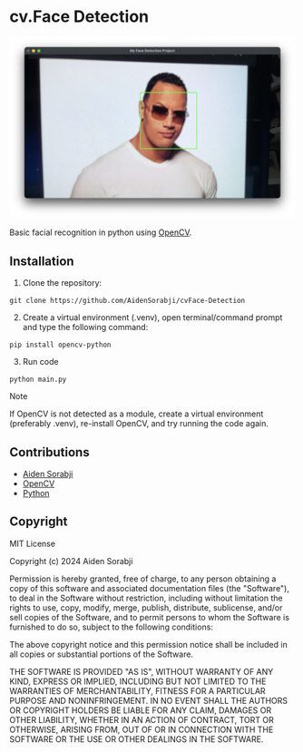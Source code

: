 # cv.Face Detection
<img src="https://github.com/AidenSorabji/cvFace-Detection/blob/experimental-branch/example-image.png?raw=true">

Basic facial recognition in python using [OpenCV](https://github.com/opencv/opencv).

## Installation

1. Clone the repository:
```
git clone https://github.com/AidenSorabji/cvFace-Detection
```
2. Create a virtual environment (.venv), open terminal/command prompt and type the following command:
```
pip install opencv-python
```
3. Run code
```
python main.py
```

> [!NOTE]  
> If OpenCV is not detected as a module, create a virtual environment (preferably .venv), re-install OpenCV, and try running the code again.

## Contributions
- [Aiden Sorabji](https://github.com/aidensorabji)
- [OpenCV](https://github.com/opencv/opencv)
- [Python](https://github.com/python/cpython)

## Copyright 
MIT License

Copyright (c) 2024 Aiden Sorabji

Permission is hereby granted, free of charge, to any person obtaining a copy of this software and associated documentation files (the "Software"), to deal in the Software without restriction, including without limitation the rights to use, copy, modify, merge, publish, distribute, sublicense, and/or sell copies of the Software, and to permit persons to whom the Software is furnished to do so, subject to the following conditions:

The above copyright notice and this permission notice shall be included in all copies or substantial portions of the Software.

THE SOFTWARE IS PROVIDED "AS IS", WITHOUT WARRANTY OF ANY KIND, EXPRESS OR IMPLIED, INCLUDING BUT NOT LIMITED TO THE WARRANTIES OF MERCHANTABILITY, FITNESS FOR A PARTICULAR PURPOSE AND NONINFRINGEMENT. IN NO EVENT SHALL THE AUTHORS OR COPYRIGHT HOLDERS BE LIABLE FOR ANY CLAIM, DAMAGES OR OTHER LIABILITY, WHETHER IN AN ACTION OF CONTRACT, TORT OR OTHERWISE, ARISING FROM, OUT OF OR IN CONNECTION WITH THE SOFTWARE OR THE USE OR OTHER DEALINGS IN THE SOFTWARE.

